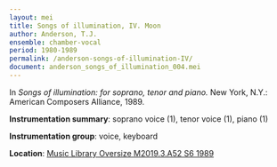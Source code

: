 ```yaml
---
layout: mei
title: Songs of illumination, IV. Moon
author: Anderson, T.J.
ensemble: chamber-vocal
period: 1980-1989
permalink: /anderson-songs-of-illumination-IV/
document: anderson_songs_of_illumination_004.mei
---
```


In *Songs of illumination: for soprano, tenor and piano.* New York, N.Y.: American Composers Alliance, 1989.

**Instrumentation summary**: soprano voice (1), tenor voice (1), piano (1)

**Instrumentation group**: voice, keyboard 

**Location**: <a href="https://tufts-primo.hosted.exlibrisgroup.com/permalink/f/14dinuo/01TUN_ALMA21102270180003851" target="_blank">Music Library Oversize M2019.3.A52 S6 1989</a>
